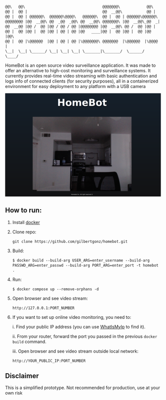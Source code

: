 ```
@@\   @@\                                   @@@@@@@\            @@\     
@@ |  @@ |                                  @@  __@@\           @@ |    
@@ |  @@ | @@@@@@\  @@@@@@\@@@@\   @@@@@@\  @@ |  @@ | @@@@@@\@@@@@@\   
@@@@@@@@ |@@  __@@\ @@  _@@  _@@\ @@  __@@\ @@@@@@@\ |@@  __@@\_@@  _|  
@@  __@@ |@@ /  @@ |@@ / @@ / @@ |@@@@@@@@ |@@  __@@\ @@ /  @@ |@@ |    
@@ |  @@ |@@ |  @@ |@@ | @@ | @@ |@@   ____|@@ |  @@ |@@ |  @@ |@@ |@@\ 
@@ |  @@ |\@@@@@@  |@@ | @@ | @@ |\@@@@@@@\ @@@@@@@  |\@@@@@@  |\@@@@  |
\__|  \__| \______/ \__| \__| \__| \_______|\_______/  \______/  \____/
```
 
HomeBot is an open source video surveillance application. It was made to offer an alternative to high-cost monitoring and surveillance systems. It currently provides real-time video streaming with basic authentication and logs info of connected clients (for security purposes), all in a containerized environment for easy deployment to any platform with a USB camera

<p align="center">
  <img src="https://github.com/gilbertgonz/homebot/blob/main/imgs/example.png">
</p>

## How to run:
1. Install [docker](https://docs.docker.com/engine/install/)

2. Clone repo:
    ```
    git clone https://github.com/gilbertgonz/homebot.git
    ```

2. Build:
    ```
    $ docker build --build-arg USER_ARG=enter_username --build-arg PASSWD_ARG=enter_passwd --build-arg PORT_ARG=enter_port -t homebot  .
    ```

3. Run:
    ```
    $ docker compose up --remove-orphans -d
    ```

4. Open browser and see video stream:
    ```
    http://127.0.0.1:PORT_NUMBER
    ```

6. If you want to set up online video monitoring, you need to:
    
    i. Find your public IP address (you can use [WhatIsMyIp](https://whatismyipaddress.com/) to find it).
    
    ii. From your router, forward the port you passed in the previous `docker build` command. 

    iii.  Open browser and see video stream outside local network:
    ```
    http://YOUR_PUBLIC_IP:PORT_NUMBER
    ```

 ## Disclaimer
 This is a simplified prototype. Not recommended for production, use at your own risk
